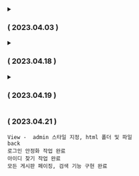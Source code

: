 <details>
<summary><h3>( 2023.04.03 ) </h3></summary>

    1. 패키지 네이밍
    2. xml 기본설정 ( + security, websocket, json, import.io )
</details>


<details>
<summary><h3>( 2023.04.18 ) </h3></summary>    
    
    View - 레이아웃, 로고, View 공통 서식 프로토타입
    Login - 프로토타입
    QnA - View와 맞춰서 페이징 및 검색 완료 예정
    web.xml : multipart 제거    
    aws to client view img
    servletcontext httpsession interceptor       
    
</details>


<details>
<summary><h3>( 2023.04.19 ) </h3></summary>    
    
    게시판 페이징, 검색 완료(관리자페이지 제외)
    리뷰 : 수정, 삭제 권한 부여
    plan 정보 불러오기, 플래너 정보 수정
    S3 멀티파일 업로드
    
</details>

<summary><h3>( 2023.04.21 ) </h3></summary>    
    
    View -  admin 스타일 지정, html 폴더 및 파일
    back
    로그인 안정화 작업 완료
    아이디 찾기 작업 완료
    모든 게시판 페이징, 검색 기능 구현 완료
   
</details>
